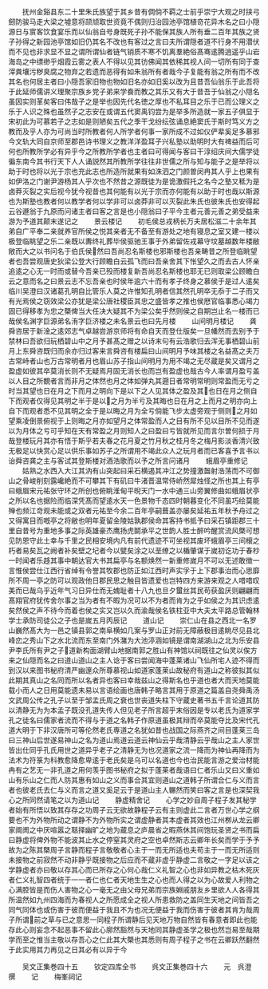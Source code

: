 <!-- { "loadSidebar": true } -->
　　抚州金谿县东二十里朱氏族望于其乡昔有倜倘不羁之士前乎崇宁大观之时挟弓劒防骏马走大梁之墟意将颉颃取世资竟不偶则归治园池亭馆植竒花异木名之曰小隠源日与賔客饮食宴乐而以仙翁自号身既死子孙不能保其族人所有垂二百年其族之贤子孙得之新园池亭馆如旧仍其名不改也有客过之言曰夫所谓隠者道不行身不用潜伏而不见也非求显不显之谓所谓仙者链气销质不寒不饥离羣絶俗髙骞逺腾逍遥乎山岩海岛之中缥缈乎烟霞云雾之表人不得以见其彷佛闻其依稀其视人间一切所有同于查滓粪壤污秽臭腐之物弃之若遗而恶得有如朱翁所有者哉今子复能有翁之所有而不改其名也何居主者曰小隠吾家旧物也物如旧名亦如旧奚以改为且昔吾仙翁乐于此吾将于此延师儒讲义理聚宗族乡党子弟来学飬而教之其乐又有大于昔吾于仙翁之小隠名虽因实则革矣客曰伟哉子之是举也因先代名徳之厚也不私耳目之乐于已而公理义之乐于人识之殊也虽然子之志安在或谓五代窦禹钧尝为是举多所造就一家五子俱显于宋初此为可慕若子之志如是则陋矣五代之季干戈纷纭弦诵息絶窦氏于斯时笃义方之教而及乎人亦为可尚当时所教者何人所学者何事一家所成不过如仪俨辈奚足多慕邪今文轨大同自京师至郡邑诗书理义之教洋洋盈耳子兴私塾以助明时大有禆益而后可何也所教所学必有异乎今之所教所学者也主者曰可得闻与客曰干淳绍庆间大儒学徒徧东南今其书行天下人人诵説然其所教所学往往非世儒之所与知与能子之是举将以助于时也将以光于宗也充此志也所造所就果有如洙泗之门颜曽闵冉其人乎上也果有如伊洛之门谢尹游杨其人乎次也不然昔之源既徒为是诡激假托之名今之塾又秪为是卤莽灭裂之实后视今犹今视昔也其何能有以光于宗而亦何能有以助于时也哉以斯源也为斯塾也教者何以教学者何以学非可以卤莽非可以灭裂此朱氏也彼朱氏也安得起云谷遯翁于九原而问诸主者曰客之言是也小隠翁曰子平今主者元善元善之弟受益来游为予道其颠末遂记之
　　景云楼记
　　初毛侯总戎柄长万夫居松滋二十余年其弟自广平奉二亲就养官所侯之悦其亲者无不备至有游处之地有寝息之室又建一楼以极登临眺望之乐二亲既以夀终礼葬毕侯驱驰王事于外弟留佐戎幕守坟墓越数年楼敝敞而大之以书问名于伯氏侯然曰吾尚忍名斯楼也邪斯楼也吾亲畴昔之所登临眺望者也吾尝观唐史狄梁公登大行顾瞻白云孤飞而曰吾亲舍其下怅望久之而去古人怀亲追逺之心无一时而或替今吾亲已殁而楼复新吾尚忍名斯楼也耶无已则取梁公顾瞻白云之意而名之曰景云志不忘吾亲也时侯年逾六十而有孝子终身之慕侯于是过人逺矣临川吴澄曰汉诸葛孔明自比管乐人莫之许惟知孔明者信其然孔明卒无忝于二子而又有光焉侯之窃效梁公亦犹是梁公唐社稷臣其忠之盛皆孝之推也侯厯官临事悉心竭力固已得移孝为忠之槩俾当大任决大疑其不为梁公矣乎然则侯之自期岂止名一楼而已哉侯名渊字巨源弟名洧字巨济楼之未名景云也曰先月楼
　　山间明月楼记
　　龚舜咨居于新淦之逺郊志气卓越尝游京师将有命自天而登仕版矣一旦幡然而去别予于禁林曰吾欲归玩栖碧山中之月予甚髙之赠之以诗末句有云浩歌归去浑无事栖碧山前月上东舜咨既归而余亦归过客来言舜咨有楼扁曰山间明月予味其楼之名益髙之夫万古常峙者山也万古常明者月也眉山苏子指山间明月为用不竭之无尽蔵是矣又谓月之盈虚如彼其卒莫消长则不无疑焉月固无消长也而岂有盈虚也哉古今人率谓月盈亏盖以人目之所覩者言而非月之体然也月之体如弹丸其遡日者常明常明则常盈而无亏之时当其望也日在月之下而月之明向下是以下之人见其体之盈及其也日在月之侧自下而观者仅得见其明之半于是以之月为半亏及其晦也日在月之上而月之明亦向上自下而观者悉不见其明之全于是以晦之月为全亏倘能飞步太虚旁观于侧则之月如望乘凌倒景俯视于上则晦之月亦如望月之体常盈而人之目有所不见以目所不见而遂以为月体之亏可乎知在天有常盈之月则知人之曰盈曰亏皆就所见而言尔曽何损于月哉登楼玩月其亦有悟于斯乎若夫春之花月夏之竹月秋之桂月冬之梅月影淡香清兴致无极足以快赏心足以供乐事如苏子之所谓用不竭此众人之玩月者而已客喜予言书以诒舜咨龚之主与客试其登斯楼对酒浩歌而以予之所言问诸月
　　蛾眉亭重修记
　　姑熟之水西入大江其汭有山突起曰采石横遏其冲江之势撞激齧射浩荡而不可御山之骨峻削刻露巉絶而不可攀其下有矶曰牛渚晋温常侍峤然犀烛怪之所也其上有亭曰蛾眉宋元祐张守环之所创也俯眺淮甸平晲天门一水中通三山旁翼修曲如蛾眉状亭之所以名也据险而临深凭髙而望逺水天一色景物千态四时朝暮变化不同虽巧绘莫能殚也频江竒观未能或之双者元祐至今余二百年亭嗣葺盖亦屡矣延祐五年秋予舟过之又得寓目而嘅亭之将敝也明年夏留金陵姑孰郡侯命其客持书抵予曰采石镇距郡三十里自昔号为重地多事之际英雄豪杰鹰扬虎鬬承平之世韵人胜士醉吟醒赏流风槩可想见防恩守此土幸与千里之民相安境内凡有前代遗迹不可坐视其废坏蛾眉亭三间榱之朽者易矣瓦之阙者补矣壁之圮者今以甓矣涂之以垩缭之以楯肇谋于嵗初讫功于春杪一时闻者乐趍其事中朝达官大书其扁亭与名额焕然一新重修嵗月不可以无述敢徴一言惟侯尝仕江西行省绰有令誉其牧郡也防正如江西时声实孚于上下郡事治而心思靡所不周一亭之防可以观政他日郡民思之触目皆遗爱也岂特四方来游来观之人唶唶叹美而已哉乌乎近年气习日异仕而无媿耻者十八九也旦夕蠒丝其民苟获盈厌则翩翩而髙翔官府犹传舍尔事之当为者有不暇为况可以不为者而肯为之乎如侯之为其识虑逺矣然侯之声不待今而着也侯之实又岂以久而渝哉侯名铁柱亚中大夫太平路总管翰林学士承防司徒公之子也是嵗五月丙辰记
　　道山记
　　崇仁山在县之西北一名罗山巍然髙大为一邑之镇县郭之南阜横如几案与罗山正对前无障蔽极目逺眺尽见县北峰峦之秀山下之水北流而东至南门外潴为大池渟涵如镜是谓南湖湖山之北为乐安县尹李氏所有尹之子道新构面湖臂山地据南郭之胜山有神馆以祠既往之仙灵以俟方来之仙隠而名之曰道山道山之主人谂于客曰尝闻海中蓬莱诸山飞仙所宅人迹不得而到汉以来图书秘府清严幽邃众所尊慕视山如道家蓬莱山故秘府有道山之称彼拟其似此期其真山之名同而所以名者异也客曰幸哉兹山之得斯名也乎道也者大而天地莫能载小而人之日用莫能遗未易以言语绘画也唐韩子略言其用于原道之篇盖自尧舜禹汤文武周公传之孔子以至于邹孟氏周之衰也世丧道失柱下守蔵史著书五千言论道其防以清静无为为本孟子既没孔道失传人但见老子所言超乎末俗因是专以老氏为道家学孔之徒名曰儒家者流而不得与于道之名韩子作原道虽极其辩而卒莫能夺比及宋代孔道大明于下非汉唐所可等伦然老氏専道之名犹如昔也战国之际燕齐之间目蓬莱三岛曰三神山后世遂易神山之名为道山焉道云道云神仙云乎哉清静云乎哉山之主人家世皆出仕同乎孔氏用世之道异乎老子之清静无为也况道家之流一降而为神仙再降而为法术为符箓为科教愈降愈卑逺于老氏矣是乌可以名道也今也治民能言游之爱治材能冉有之艺无一非孔道之用何羡乎图书秘府之拟于蓬莱者哉语曰仁者乐山又曰义重如山有乐山之仁而人防其惠有如山之义而事合其宜则道山之道韩子所谓合仁与义而言者也彼老氏去仁与义而言之道又奚足云于是道山主人冁然而笑曰客之言是也深契我心之所同然请笔之以为道山记
　　静虚精舍记
　　心学之妙自周子程子发其秘学者始有所悟以致其存存之功周子云无欲故静程子云有主则虚此二言者万世心学之纲要也不为外物所动之谓静不为外物所实之谓虚静者其本虚者其效也江州栁从龙云卿家阛阓之中厌喧嚣之聒择幽旷之地为蔵息之庐晨省之暇燕休其间饱玩圣贤之书而扁曰静虚将俾外物不能波其止水之停窒其灵府之空也卓然斯志云卿年长矣而学于予予故为之陈其槩周子言静而程子言敬敬者心主于一而无所适也夫苟主于一而无所适则未接物之前寂然不动非静乎既接物之后应而不蔵非虚乎静虚二言敬之一字足以该之学静虚者亦曰敬以存其心而已所存之心何心哉仁义礼智之心也非如异教之枯木死灰者仁义礼智四者统于一一者仁也仁者天地生生之心也而人得之以为心故爱人利物之心满腔皆是而伤人害物之心一毫无之由父母兄弟而宗族婣戚朋友乡里欲人人各得其所温然如九州四海而为春视人之所愿成全之视人所患救防之盖同生天地之间皆吾之同气同体也或伤害于彼而便益于我且不为也况无便益于我而伤害于彼者其肯为哉周子所谓前之草与已之意思一同程子所谓静后见天地万物自然皆有春意者即此也能存此心则妄念不起恶事不留此心廓然豁然与天地同其静虚圣学之极也然岂易至哉期学而至之惟当主敬以存吾心之仁此其大槩也其悉则有周子程子之书在云卿跃然翻然于此实用其力再见之日其必有以异于今













　　吴文正集巻四十五
　　钦定四库全书
　　呉文正集巻四十六
　　元　呉澄　撰
　　记
　　梅峯祠记
